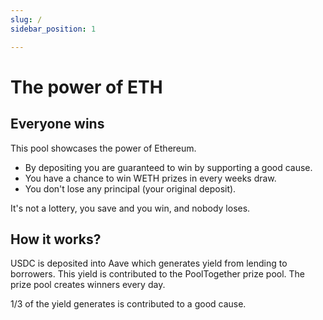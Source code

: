 ```yaml
---
slug: /
sidebar_position: 1

---
```




# The power of ETH

## Everyone wins

This pool showcases the power of Ethereum.  

- By depositing you are guaranteed to win by supporting a good cause.  
- You have a chance to win WETH prizes in every weeks draw.  
- You don't lose any principal (your original deposit).

It's not a lottery, you save and you win, and nobody loses. 

## How it works?

USDC is deposited into Aave which generates yield from lending to borrowers. This yield is contributed to the PoolTogether prize pool. The prize pool creates winners every day. 

1/3 of the yield generates is contributed to a good cause. 








